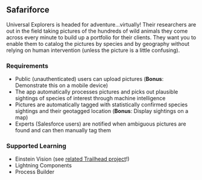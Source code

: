 ## Safariforce

Universal Explorers is headed for adventure...virtually! Their researchers are out in the field taking pictures of the hundreds of wild animals they come across every minute to build up a portfolio for their clients. They want you to enable them to catalog the pictures by species and by geography without relying on human intervention (unless the picture is a little confusing).

### Requirements

- Public (unauthenticated) users can upload pictures (**Bonus**: Demonstrate this on a mobile device)
- The app automatically processes pictures and picks out plausible sightings of species of interest through machine intelligence
- Pictures are automatically tagged with statistically confirmed species sightings and their geotagged location (**Bonus**: Display sightings on a map)
- Experts (Salesforce users) are notified when ambiguous pictures are found and can then manually tag them

### Supported Learning

- Einstein Vision (see <a href="https://trailhead.salesforce.com/en/trails/get_smart_einstein/projects/predictive_vision_apex" target="_blank">related Trailhead project</a>!)
- Lightning Components
- Process Builder
